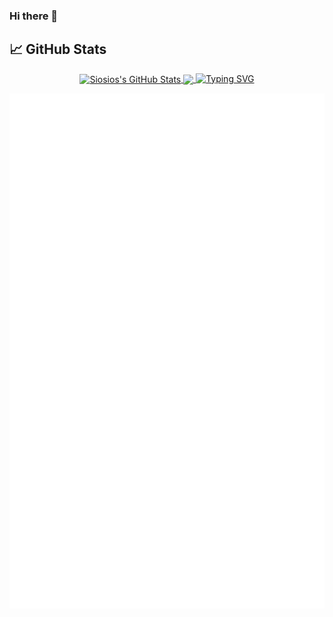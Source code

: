 ### Hi there 👋
## &#x1f4c8; GitHub Stats
<p align="center">
<a href="https://github.com/siosios">
  <img align="center" src="https://github-readme-stats.vercel.app/api?username=siosios&show_icons=true&line_height=27&count_private=true&title_color=ffffff&text_color=c9cacc&icon_color=2bbc8a&bg_color=1d1f21" alt="Siosios's GitHub Stats" />
</a>
<a href="https://github.com/siosios">
  <img align="center" src="https://github-readme-stats.vercel.app/api/top-langs/?username=siosios&title_color=ffffff&text_color=c9cacc&icon_color=2bbc8a&bg_color=1d1f21&langs_count=3" />
</a>
    <a href="https://git.io/typing-svg"><img src="https://readme-typing-svg.demolab.com?font=terminal&size=18&duration=1000&pause=1000&color=281FF7&center=true&multiline=true&width=500&height=110&lines=Network+Administrator;Gaming+Enthusiast;Code+Modifier" alt="Typing SVG" /></a>
<p/>

<!---
**siosios/siosios** is a ✨ _special_ ✨ repository because its `README.md` (this file) appears on your GitHub profile.

Here are some ideas to get you started:

- 🔭 I’m currently working on ...
- 🌱 I’m currently learning ...
- 👯 I’m looking to collaborate on ...
- 🤔 I’m looking for help with ...
- 💬 Ask me about ...
- 📫 How to reach me: ...
- 😄 Pronouns: ...
- ⚡ Fun fact: ...
--->
<p align="center"><img src="https://github.com/siosios/metrics/blob/master/github-metrics.svg" alt="Metrics" width="600"></p>
